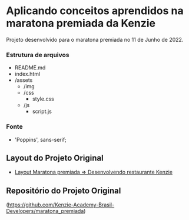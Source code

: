 # Aplicando conceitos aprendidos na maratona premiada da Kenzie

Projeto desenvolvido para o maratona premiada no 11 de Junho de 2022.


### Estrutura de arquivos

- README.md
- index.html
- /assets
  - /img
  - /css
    - style.css
  - /js
    - script.js

### Fonte

- 'Poppins', sans-serif;

## Layout do Projeto Original

- [Layout Maratona premiada => Desenvolvendo restaurante Kenzie](https://www.figma.com/file/ONBBqq2qNpTSnixZHqUnSs/Maratona-Premiada---Kenzie?node-id=0%3A1)

## Repositório do Projeto Original
(https://github.com/Kenzie-Academy-Brasil-Developers/maratona_premiada)




